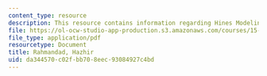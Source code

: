 ```yaml
---
content_type: resource
description: This resource contains information regarding Hines Modeling Process Overview.
file: https://ol-ocw-studio-app-production.s3.amazonaws.com/courses/15-879-research-seminar-in-system-dynamics-spring-2014/da344570c02fbb708eec93084927c4bd_MIT15_879S14_ModelProcOver.pdf
file_type: application/pdf
resourcetype: Document
title: Rahmandad, Hazhir
uid: da344570-c02f-bb70-8eec-93084927c4bd
---
```

